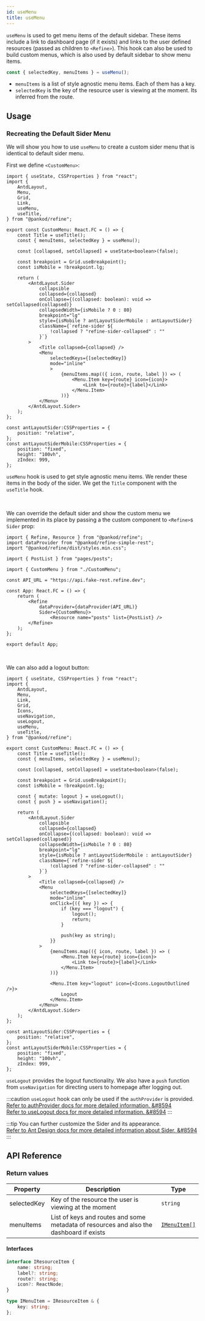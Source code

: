 ```yaml
---
id: useMenu
title: useMenu
---
```


`useMenu` is used to get menu items of the default sidebar. These items include a link to dashboard page (if it exists) and links to the user defined resources (passed as children to `<Refine>`).
This hook can also be used to build custom menus, which is also used by default sidebar to show menu items.

```ts
const { selectedKey, menuItems } = useMenu();
```

-   `menuItems` is a list of style agnostic menu items. Each of them has a key.
-   `selectedKey` is the key of the resource user is viewing at the moment. Its inferred from the route.

## Usage

### Recreating the Default Sider Menu

We will show you how to use `useMenu` to create a custom sider menu that is identical to default sider menu.

First we define `<CustomMenu>`:

```tsx twoslash title="src/CustomMenu.tsx" {12,33,37-39}
import { useState, CSSProperties } from "react";
import {
    AntdLayout,
    Menu,
    Grid,
    Link,
    useMenu,
    useTitle,
} from "@pankod/refine";

export const CustomMenu: React.FC = () => {
    const Title = useTitle();
    const { menuItems, selectedKey } = useMenu();

    const [collapsed, setCollapsed] = useState<boolean>(false);

    const breakpoint = Grid.useBreakpoint();
    const isMobile = !breakpoint.lg;

    return (
        <AntdLayout.Sider
            collapsible
            collapsed={collapsed}
            onCollapse={(collapsed: boolean): void => setCollapsed(collapsed)}
            collapsedWidth={isMobile ? 0 : 80}
            breakpoint="lg"
            style={isMobile ? antLayoutSiderMobile : antLayoutSider}
            className={`refine-sider ${
                !collapsed ? "refine-sider-collapsed" : ""
            }`}
        >
            <Title collapsed={collapsed} />
            <Menu 
                selectedKeys={[selectedKey]}
                mode="inline"
                >
                    {menuItems.map(({ icon, route, label }) => (
                        <Menu.Item key={route} icon={icon}>
                            <Link to={route}>{label}</Link>
                        </Menu.Item>
                    ))}
            </Menu>
        </AntdLayout.Sider>
    );
};

const antLayoutSider:CSSProperties = {
    position: "relative",
};
const antLayoutSiderMobile:CSSProperties = {
    position: "fixed",
    height: "100vh",
    zIndex: 999,
};
```

`useMenu` hook is used to get style agnostic menu items. We render these items in the body of the sider. We get the `Title` component with the `useTitle` hook.

<br />

We can override the default sider and show the custom menu we implemented in its place by passing a the custom component to `<Refine>`s `Sider` prop:

```tsx title="App.tsx" {6, 15}
import { Refine, Resource } from "@pankod/refine";
import dataProvider from "@pankod/refine-simple-rest";
import "@pankod/refine/dist/styles.min.css";

import { PostList } from "pages/posts";

import { CustomMenu } from "./CustomMenu";

const API_URL = "https://api.fake-rest.refine.dev";

const App: React.FC = () => {
    return (
        <Refine 
            dataProvider={dataProvider(API_URL)}
            Sider={CustomMenu}>
                <Resource name="posts" list={PostList} />
        </Refine>
    );
};

export default App;
```

<br />

We can also add a logout button:

```tsx twoslash title="src/CustomMenu.tsx" {6-8, 22-23, 56-58}
import { useState, CSSProperties } from "react";
import {
    AntdLayout,
    Menu,
    Link,
    Grid,
    Icons,
    useNavigation,
    useLogout,
    useMenu,
    useTitle,
} from "@pankod/refine";

export const CustomMenu: React.FC = () => {
    const Title = useTitle();
    const { menuItems, selectedKey } = useMenu();

    const [collapsed, setCollapsed] = useState<boolean>(false);

    const breakpoint = Grid.useBreakpoint();
    const isMobile = !breakpoint.lg;

    const { mutate: logout } = useLogout();
    const { push } = useNavigation();

    return (
        <AntdLayout.Sider
            collapsible
            collapsed={collapsed}
            onCollapse={(collapsed: boolean): void => setCollapsed(collapsed)}
            collapsedWidth={isMobile ? 0 : 80}
            breakpoint="lg"
            style={isMobile ? antLayoutSiderMobile : antLayoutSider}
            className={`refine-sider ${
                !collapsed ? "refine-sider-collapsed" : ""
            }`}
        >
            <Title collapsed={collapsed} />
            <Menu
                selectedKeys={[selectedKey]}
                mode="inline"
                onClick={({ key }) => {
                    if (key === "logout") {
                        logout();
                        return;
                    }

                    push(key as string);
                }}
            >
                {menuItems.map(({ icon, route, label }) => (
                    <Menu.Item key={route} icon={icon}>
                        <Link to={route}>{label}</Link>
                    </Menu.Item>
                ))}

                <Menu.Item key="logout" icon={<Icons.LogoutOutlined />}>
                    Logout
                </Menu.Item>
            </Menu>
        </AntdLayout.Sider>
    );
};

const antLayoutSider:CSSProperties = {
    position: "relative",
};
const antLayoutSiderMobile:CSSProperties = {
    position: "fixed",
    height: "100vh",
    zIndex: 999,
};
```

`useLogout` provides the logout functionality. We also have a `push` function from `useNavigation` for directing users to homepage after logging out.

:::caution
`useLogout` hook can only be used if the `authProvider` is provided.  
[Refer to authProvider docs for more detailed information. &#8594](../../providers/auth-provider.md)  
[Refer to useLogout docs for more detailed information. &#8594](api-references/hooks/auth/useLogout.md)
:::

:::tip
You can further customize the Sider and its appearance.  
[Refer to Ant Design docs for more detailed information about Sider. &#8594](https://ant.design/components/layout/#Layout.Sider)
:::

## API Reference

### Return values

| Property    | Description                                                                             | Type                         |
| ----------- | --------------------------------------------------------------------------------------- | ---------------------------- |
| selectedKey | Key of the resource the user is viewing at the moment                                   | `string`                     |
| menuItems   | List of keys and routes and some metadata of resources and also the dashboard if exists | [`IMenuItem[]`](#interfaces) |

#### Interfaces

```ts
interface IResourceItem {
    name: string;
    label?: string;
    route?: string;
    icon?: ReactNode;
}

type IMenuItem = IResourceItem & {
    key: string;
};
```
